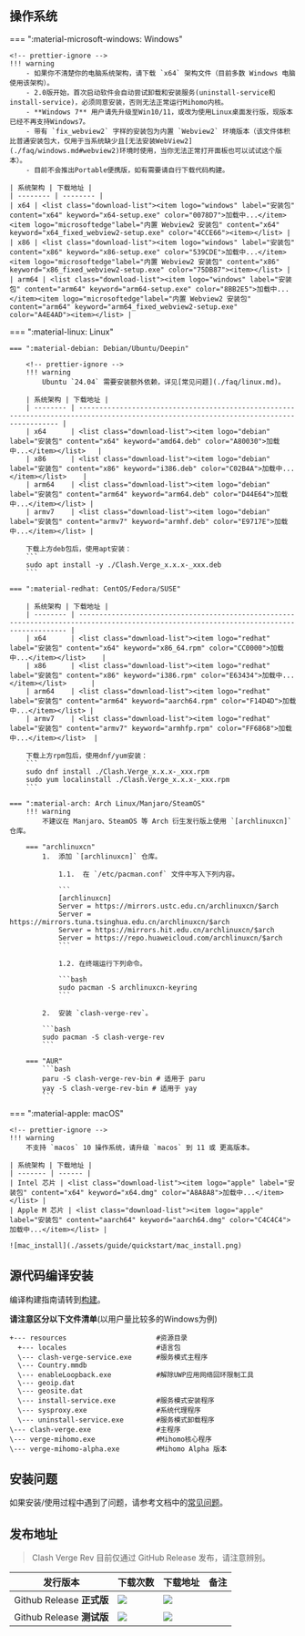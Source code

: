 ## 操作系统

=== ":material-microsoft-windows: Windows"

    <!-- prettier-ignore -->
    !!! warning
        - 如果你不清楚你的电脑系统架构，请下载 `x64` 架构文件（目前多数 Windows 电脑使用该架构）。
        - 2.0版开始，首次启动软件会自动尝试卸载和安装服务(uninstall-service和install-service)，必须同意安装，否则无法正常运行Mihomo内核。
        - **Windows 7** 用户请先升级至Win10/11，或改为使用Linux桌面发行版，现版本已经不再支持Windows7。
        - 带有 `fix_webview2` 字样的安装包为内置 `Webview2` 环境版本（该文件体积比普通安装包大，仅用于当系统缺少且[无法安装WebView2](./faq/windows.md#webview2)环境时使用，当你无法正常打开面板也可以试试这个版本）。
        - 目前不会推出Portable便携版，如有需要请自行下载代码构建。
    
    | 系统架构 | 下载地址 |
    | -------- | -------- |
    | x64 | <list class="download-list"><item logo="windows" label="安装包" content="x64" keyword="x64-setup.exe" color="0078D7">加载中...</item><item logo="microsoftedge"label="内置 Webview2 安装包" content="x64" keyword="x64_fixed_webview2-setup.exe" color="4CCE66"><item></list> |
    | x86 | <list class="download-list"><item logo="windows" label="安装包" content="x86" keyword="x86-setup.exe" color="539CDE">加载中...</item><item logo="microsoftedge"label="内置 Webview2 安装包" content="x86" keyword="x86_fixed_webview2-setup.exe" color="75DB87"><item></list> |
    | arm64 | <list class="download-list"><item logo="windows" label="安装包" content="arm64" keyword="arm64-setup.exe" color="8BB2E5">加载中...</item><item logo="microsoftedge"label="内置 Webview2 安装包" content="arm64" keyword="arm64_fixed_webview2-setup.exe" color="A4E4AD"><item></list> |

=== ":material-linux: Linux"

    === ":material-debian: Debian/Ubuntu/Deepin"
    
        <!-- prettier-ignore -->
        !!! warning
            Ubuntu `24.04` 需要安装额外依赖，详见[常见问题](./faq/linux.md)。
    
        | 系统架构 | 下载地址 |
        | -------- | --------------------------------------------------------------------------------------------------------------------------------------- |
        | x64      | <list class="download-list"><item logo="debian" label="安装包" content="x64" keyword="amd64.deb" color="A80030">加载中...</item></list>   |
        | x86      | <list class="download-list"><item logo="debian" label="安装包" content="x86" keyword="i386.deb" color="C02B4A">加载中...</item></list>    |
        | arm64    | <list class="download-list"><item logo="debian" label="安装包" content="arm64" keyword="arm64.deb" color="D44E64">加载中...</item></list> |
        | armv7    | <list class="download-list"><item logo="debian" label="安装包" content="armv7" keyword="armhf.deb" color="E9717E">加载中...</item></list> |
    
        下载上方deb包后，使用apt安装：
        ```
        sudo apt install -y ./Clash.Verge_x.x.x-_xxx.deb
        ```
    
    === ":material-redhat: CentOS/Fedora/SUSE"
    
        | 系统架构 | 下载地址 |
        | -------- | ----------------------------------------------------------------------------------------------------------------------------------------- |
        | x64      | <list class="download-list"><item logo="redhat" label="安装包" content="x64" keyword="x86_64.rpm" color="CC0000">加载中...</item></list>    |
        | x86      | <list class="download-list"><item logo="redhat" label="安装包" content="x86" keyword="i386.rpm" color="E63434">加载中...</item></list>      |
        | arm64    | <list class="download-list"><item logo="redhat" label="安装包" content="arm64" keyword="aarch64.rpm" color="F14D4D">加载中...</item></list> |
        | armv7    | <list class="download-list"><item logo="redhat" label="安装包" content="armv7" keyword="armhfp.rpm" color="FF6868">加载中...</item></list>  |
    
        下载上方rpm包后，使用dnf/yum安装：
        ```
        sudo dnf install ./Clash.Verge_x.x.x-_xxx.rpm
        sudo yum localinstall ./Clash.Verge_x.x.x-_xxx.rpm
        ```
    
    === ":material-arch: Arch Linux/Manjaro/SteamOS"
        !!! warning
            不建议在 Manjaro、SteamOS 等 Arch 衍生发行版上使用 `[archlinuxcn]` 仓库。

        === "archlinuxcn"
            1.  添加 `[archlinuxcn]` 仓库。

                1.1.  在 `/etc/pacman.conf` 文件中写入下列内容。
    
                ```
                [archlinuxcn]
                Server = https://mirrors.ustc.edu.cn/archlinuxcn/$arch
                Server = https://mirrors.tuna.tsinghua.edu.cn/archlinuxcn/$arch
                Server = https://mirrors.hit.edu.cn/archlinuxcn/$arch
                Server = https://repo.huaweicloud.com/archlinuxcn/$arch
                ```
    
                1.2. 在终端运行下列命令。
    
                ```bash
                sudo pacman -S archlinuxcn-keyring
                ```
    
            2.  安装 `clash-verge-rev`。
    
            ```bash
            sudo pacman -S clash-verge-rev
            ```

        === "AUR"
            ```bash
            paru -S clash-verge-rev-bin # 适用于 paru
            yay -S clash-verge-rev-bin # 适用于 yay
            ```

=== ":material-apple: macOS"

    <!-- prettier-ignore -->
    !!! warning
        不支持 `macos` 10 操作系统，请升级 `macos` 到 11 或 更高版本。
    
    | 系统架构 | 下载地址 |
    | ------- | ------ |
    | Intel 芯片 | <list class="download-list"><item logo="apple" label="安装包" content="x64" keyword="x64.dmg" color="A8A8A8">加载中...</item></list> |
    | Apple M 芯片 | <list class="download-list"><item logo="apple" label="安装包" content="aarch64" keyword="aarch64.dmg" color="C4C4C4">加载中...</item></list> |
    
    ![mac_install](./assets/guide/quickstart/mac_install.png)

## 源代码编译安装

编译构建指南请转到[构建](https://github.com/clash-verge-rev/clash-verge-rev/blob/main/CONTRIBUTING.md)。

**请注意区分以下文件清单**(以用户量比较多的Windows为例)

```shell
+--- resources 						#资源目录
  +--- locales 						#语言包
  \--- clash-verge-service.exe  	#服务模式主程序
  \--- Country.mmdb
  \--- enableLoopback.exe			#解除UWP应用网络回环限制工具
  \--- geoip.dat
  \--- geosite.dat
  \--- install-service.exe			#服务模式安装程序
  \--- sysproxy.exe					#系统代理程序
  \--- uninstall-service.exe		#服务模式卸载程序
\--- clash-verge.exe				#主程序
\--- verge-mihomo.exe				#Mihomo核心程序
\--- verge-mihomo-alpha.exe			#Mihomo Alpha 版本
```

## 安装问题

如果安装/使用过程中遇到了问题，请参考文档中的[常见问题](./faq/windows.md)。

## 发布地址

> Clash Verge Rev 目前仅通过 GitHub Release 发布，请注意辨别。

| 发行版本                  | 下载次数                                                                                                          | 下载地址                                                                                                                                                                                | 备注                                 |
| ------------------------- | ----------------------------------------------------------------------------------------------------------------- | --------------------------------------------------------------------------------------------------------------------------------------------------------------------------------------- | ------------------------------------ |
| Github Release **正式版** | <img src="https://img.shields.io/github/downloads/clash-verge-rev/clash-verge-rev/latest/total?label=@latest">    | <a href='https://github.com/clash-verge-rev/clash-verge-rev/releases/latest' target="_blank"><img src="https://img.shields.io/github/v/release/clash-verge-rev/clash-verge-rev"></a>    |                                      |
| Github Release **测试版** | <img src="https://img.shields.io/github/downloads-pre/clash-verge-rev/clash-verge-rev/latest/total?label=@alpha"> | <a href='https://github.com/clash-verge-rev/clash-verge-rev/releases/tag/alpha' target="_blank"><img src="https://img.shields.io/github/v/release/clash-verge-rev/clash-verge-rev"></a> |  |

<script>
const fileList = [];
const divList = document.querySelectorAll("list item");
const githubLink = "https://github.com/clash-verge-rev/clash-verge-rev/releases";
(async () => {
  const link = "https://api.github.com/repos/clash-verge-rev/clash-verge-rev/releases/latest";
  const { assets } = await fetch(link).then((r) => r.json());
  for (const { name, browser_download_url: url } of assets) {
    fileList.push({ name, url });
  }
  for (const div of divList) {
    const logo = div.getAttribute("logo");
    const label = div.getAttribute("label");
    const keyword = div.getAttribute("keyword");
    const content = div.getAttribute("content");
    const color = div.getAttribute("color") ?? "44CC11";
    div.innerHTML = fileList.map(({ name, url }) => {
      if (name.endsWith(keyword)) {
        const a = document.createElement("a");
        a.href = url;
        const img = document.createElement("img");
        img.src = `https://img.shields.io/badge/${label}-${content}-${color}?logo=${logo}`;
        a.appendChild(img);
        return a.outerHTML;
      }
      return "";
    }).join("");
  }
})();
</script>
<style>
list{
  display: flex;
  gap: 8px;
}
</style>

